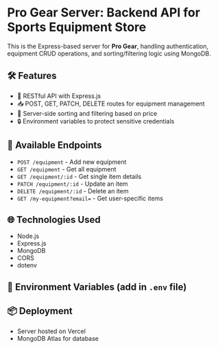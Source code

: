 # Pro Gear Server: Backend API for Sports Equipment Store

This is the Express-based server for **Pro Gear**, handling authentication, equipment CRUD operations, and sorting/filtering logic using MongoDB.

## 🛠️ Features

- 🧩 RESTful API with Express.js
- 📥 POST, GET, PATCH, DELETE routes for equipment management
- 🔎 Server-side sorting and filtering based on price
- 🔒 Environment variables to protect sensitive credentials

## 🧪 Available Endpoints

- `POST /equipment` - Add new equipment
- `GET /equipment` - Get all equipment
- `GET /equipment/:id` - Get single item details
- `PATCH /equipment/:id` - Update an item
- `DELETE /equipment/:id` - Delete an item
- `GET /my-equipment?email=` - Get user-specific items

## 🌐 Technologies Used

- Node.js
- Express.js
- MongoDB
- CORS
- dotenv

## 🔐 Environment Variables (add in `.env` file)

## 📦 Deployment

- Server hosted on Vercel
- MongoDB Atlas for database

